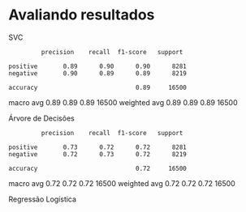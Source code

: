 # Avaliando resultados

SVC

             precision    recall  f1-score   support

    positive       0.89      0.90      0.90      8281
    negative       0.90      0.89      0.89      8219

    accuracy                           0.89     16500
   macro avg       0.89      0.89      0.89     16500
weighted avg       0.89      0.89      0.89     16500


Árvore de Decisões

             precision    recall  f1-score   support

    positive       0.73      0.72      0.72      8281
    negative       0.72      0.73      0.72      8219

    accuracy                           0.72     16500
   macro avg       0.72      0.72      0.72     16500
weighted avg       0.72      0.72      0.72     16500

Regressão Logística
